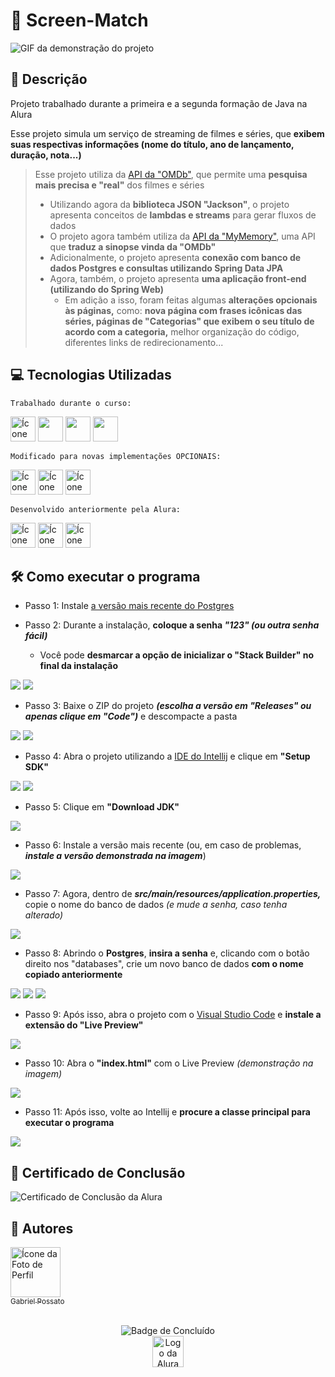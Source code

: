 # 📱 Screen-Match

<img src = "img/Demonstração.gif" alt = "GIF da demonstração do projeto"/>

## 📰 Descrição

Projeto trabalhado durante a primeira e a segunda formação de Java na Alura

Esse projeto simula um serviço de streaming de filmes e séries, que **exibem suas respectivas informações (nome do título, ano de lançamento, duração, nota...)**

> Esse projeto utiliza da <a href = "https://www.omdbapi.com/">API da "OMDb"</a>, que permite uma **pesquisa mais precisa e "real"** dos filmes e séries 
> * Utilizando agora da **biblioteca JSON "Jackson"**, o projeto apresenta conceitos de **lambdas e streams** para gerar fluxos de dados
> * O projeto agora também utiliza da <a href = "https://mymemory.translated.net/">API da "MyMemory"</a>, uma API que **traduz a sinopse vinda da "OMDb"**
> * Adicionalmente, o projeto apresenta **conexão com banco de dados Postgres e consultas utilizando Spring Data JPA** 
> * Agora, também, o projeto apresenta **uma aplicação front-end (utilizando do Spring Web)** 
>   * Em adição a isso, foram feitas algumas **alterações opcionais às páginas,** como: **nova página com frases icônicas das séries, páginas de "Categorias" que exibem o seu título de acordo com a categoria,** melhor organização do código, diferentes links de redirecionamento...

## 💻 Tecnologias Utilizadas
`Trabalhado durante o curso:`

<img src="https://cdn.jsdelivr.net/gh/devicons/devicon@latest/icons/java/java-plain.svg" height = "40" alt = "Ícone Java"/> <img src="https://cdn.jsdelivr.net/gh/devicons/devicon@latest/icons/spring/spring-original.svg" height = "40"/> <img src="https://cdn.jsdelivr.net/gh/devicons/devicon@latest/icons/postgresql/postgresql-original.svg" height = "40"/> <img src="https://cdn.jsdelivr.net/gh/devicons/devicon@latest/icons/json/json-plain.svg" height = "40"/> 

`Modificado para novas implementações OPCIONAIS:`

<img src="https://cdn.jsdelivr.net/gh/devicons/devicon@latest/icons/html5/html5-original.svg" height = "40" alt = "Ícone HTML"/> <img src="https://cdn.jsdelivr.net/gh/devicons/devicon@latest/icons/css3/css3-original.svg" height = "40" alt = "Ícone CSS"/> <img src="https://cdn.jsdelivr.net/gh/devicons/devicon@latest/icons/javascript/javascript-original.svg" height = "40" alt = "Ícone Java"/> 

`Desenvolvido anteriormente pela Alura:`

<img src="https://cdn.jsdelivr.net/gh/devicons/devicon@latest/icons/html5/html5-original.svg" height = "40" alt = "Ícone HTML"/> <img src="https://cdn.jsdelivr.net/gh/devicons/devicon@latest/icons/css3/css3-original.svg" height = "40" alt = "Ícone CSS"/> <img src="https://cdn.jsdelivr.net/gh/devicons/devicon@latest/icons/javascript/javascript-original.svg" height = "40" alt = "Ícone Java"/> 

## 🛠️ Como executar o programa 

* Passo 1: Instale <a href = "https://www.enterprisedb.com/downloads/postgres-postgresql-downloads">a versão mais recente do Postgres</a>

* Passo 2: Durante a instalação, **coloque a senha *"123" (ou outra senha fácil)***
  * Você pode **desmarcar a opção de inicializar o "Stack Builder" no final da instalação**
<img src = "img/Passo1.1.jpg">
<img src = "img/Passo1.2.jpg">

- Passo 3: Baixe o ZIP do projeto ***(escolha a versão em "Releases" ou apenas clique em "Code")*** e descompacte a pasta
<img src = "img/Passo0_1.jpg">
<img src = "img/Passo0_2.jpg">

- Passo 4: Abra o projeto utilizando a <a href = "https://www.jetbrains.com/pt-br/idea/">IDE do Intellij</a> e clique em **"Setup SDK"**
<img src = "img/Passo1.5.jpg">
<img src = "img/Passo1.jpg">

- Passo 5: Clique em **"Download JDK"**
<img src = "img/Passo2.jpg">

- Passo 6: Instale a versão mais recente (ou, em caso de problemas, ***instale a versão demonstrada na imagem***)
<img src = "img/Passo3.jpg">

- Passo 7: Agora, dentro de ***src/main/resources/application.properties,*** copie o nome do banco de dados *(e mude a senha, caso tenha alterado)*
<img src = "img/Passo1.6.jpg">

* Passo 8: Abrindo o **Postgres**, **insira a senha** e, clicando com o botão direito nos "databases", crie um novo banco de dados **com o nome copiado anteriormente**
<img src = "img/Passo12.jpg">
<img src = "img/Passo1.3.jpg">
<img src = "img/Passo1.4.jpg">

- Passo 9: Após isso, abra o projeto com o <a href = "https://code.visualstudio.com/">Visual Studio Code</a> e **instale a extensão do "Live Preview"**
<img src = "img/Passo10.jpg">

- Passo 10: Abra o **"index.html"** com o Live Preview *(demonstração na imagem)*
<img src = "img/Passo11.jpg">

- Passo 11: Após isso, volte ao Intellij e **procure a classe principal para executar o programa**
<img src = "img/Passo4.jpg">

## 🏅 Certificado de Conclusão 

<img src = "img/Certificado.jpg" alt = "Certificado de Conclusão da Alura"/> 

## 🙋 Autores
[<img loading="lazy" src="https://avatars.githubusercontent.com/u/136634888?v=4" width=80 alt = "Ícone da Foto de Perfil"> <br> <sub> Gabriel Possato </sub>](https://github.com/possatogabriel)
<br>
<br>
<p align = "center"> <img alt="Badge de Concluído" src="https://img.shields.io/badge/STATUS%20%20%20%20%20%20%20%20%20%20%20%20%20%20%20-concluído-green?style=for-the-badge"> <br/> <img src = "img/alura1.png" height = "50" alt = "Logo da Alura"></p>
